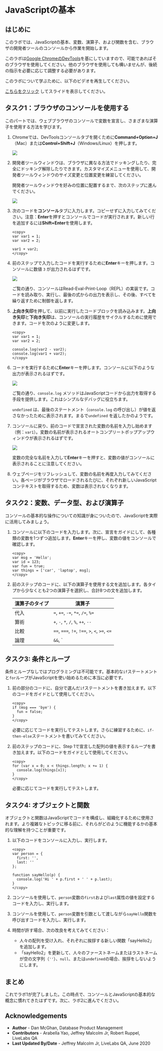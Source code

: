 # JavaScriptの基本

## はじめに

このラボでは、JavaScriptの基本、変数、演算子、および関数を含む、ブラウザの開発者ツールのコンソールから作業を開始します。

このラボは<a href="https://developers.google.com/web/tools/chrome-devtools/" target="\_blank">Google ChromeのDevTools</a>を基にしていますので、可能であればそのブラウザを使用してください。他のブラウザを使用しても構いませんが、後続の指示を必要に応じて調整する必要があります。

このラボについて学ぶために、以下のビデオを再生してください。

[](youtube:02thxqv-m_c)

 <a href="https://www.slideshare.net/DanielMcGhan/module-1-javascript-basics" target="\_blank">こちらをクリック</a> してスライドを表示してください。

## タスク1：ブラウザのコンソールを使用する

このパートでは、ウェブブラウザのコンソールで変数を宣言し、さまざまな演算子を使用する方法を学びます。

1. Chromeでは、DevToolsコンソールタブを開くために**Command+Option+J**（Mac）または**Control+Shift+J**（Windows/Linux）を押します。

    ![](images/open-console.png)

2. 開発者ツールウィンドウは、ブラウザに異なる方法でドッキングしたり、完全にドッキング解除したりできます。カスタマイズメニューを使用して、開発者ツールウィンドウのサイズ変更と位置変更を練習してください。

    開発者ツールウィンドウを好みの位置に配置するまで、次のステップに進んでください。

    ![](images/devtools-dock-side.png)

3. 次のコードを**コンソール**タブに入力します。コピーせずに入力してみてください。注意：**Enter**を押すとコンソールでコードが実行されます。新しい行を追加するには**Shift+Enter**を使用します。

    ```
    <copy>
    var var1 = 1;
    var var2 = 2;

    var1 + var2;
    </copy>
    ```

4. 前のステップで入力したコードを実行するために**Enter**キーを押します。コンソールに数値 `3` が出力されるはずです。

    ![](images/repl-output.png)

    ご覧の通り、コンソールはRead-Eval-Print-Loop（REPL）の実装です。コードを読み取り、実行し、最後の式からの出力を表示し、その後、すべてを繰り返すために制御を返します。

5. **上向き矢印**を押して、以前に実行したコードブロックを読み込みます。**上向き矢印**と**下向き矢印**は、コンソールの実行履歴をサイクルするために使用できます。コードを次のように変更します。

    ```
    <copy>
    var var1 = 1;
    var var2 = 2;

    console.log(var2 - var2);
    console.log(var1 + var2);
    </copy>
    ```

6. コードを実行するために**Enter**キーを押します。コンソールに以下のような出力が表示されるはずです。

    ![](images/console-log-output.png)

    ご覧の通り、`console.log` メソッドはJavaScriptコードから出力を取得する手段を提供します。これはシンプルなデバッグに役立ちます。

    `undefined` は、最後のステートメント（`console.log` の呼び出し）が値を返さなかったために表示されます。まるで`undefined` を返したかのようです。

7. コンソールに戻り、前のコードで宣言された変数の名前を入力し始めます（例：`var1`）。変数の名前が表示されるオートコンプリートポップアップウィンドウが表示されるはずです。

    ![](images/auto-complete.png)

    変数の完全な名前を入力して**Enter**キーを押すと、変数の値がコンソールに表示されることに注意してください。

8. ウェブページをリフレッシュして、変数の名前を再度入力してみてください。各ページがブラウザでロードされるたびに、それぞれ新しいJavaScriptコンテキストを取得するため、変数は表示されなくなります。

## タスク2：変数、データ型、および演算子

コンソールの基本的な操作についての知識が身についたので、JavaScriptを実際に活用してみましょう。

1. コンソールに以下のコードを入力します。次に、宣言をガイドにして、各種類の変数を1つずつ追加します。**Enter**キーを押し、変数の値をコンソールで確認します。

    ```
    <copy>
    var msg = 'Hello';
    var id = 123;
    var fun = true;
    var things = ['car', 'laptop', msg];
    </copy>
    ```

2. 前のステップのコードに、以下の演算子を使用する文を追加します。各タイプから少なくとも2つの演算子を選択し、合計8つの文を追加します。

    | 演算子のタイプ | 演算子 |
    | --- | --- |
    | 代入 | `=`, `+=`, `-=`, `*=`, `/=`, `%=` |
    | 算術 | `+`, `-`, `*`, `/`, `%`, `++`, `--` |
    | 比較 | `==`, `===`, `!=`, `!==`, `>`, `<`, `>=`, `<=` |
    | 論理 | `&&`, `||`, `!` |

## タスク3: 条件とループ

条件とループなしではプログラミングは不可能です。基本的な`if`ステートメントと`for`ループがJavaScriptを使い始めるために本当に必要です。

1. 前の部分のコードに、自分で選んだ`if`ステートメントを書き加えます。以下のコードをガイドとして使用してください。

    ```
    <copy>
    if (msg === 'bye') {
      fun = false;
    }
    </copy>
    ```

    必要に応じてコードを実行してテストします。さらに練習するために、`if-then-else`ステートメントを書いてみてください。

2. 前のステップのコードに、Step 1で宣言した配列の値を表示するループを書き加えます。以下のコードをガイドとして使用してください。

    ```
    <copy>
    for (var x = 0; x < things.length; x += 1) {
      console.log(things[x]);
    }
    </copy>
    ```

    必要に応じてコードを実行してテストします。

## タスク4: オブジェクトと関数

オブジェクトと関数はJavaScriptでコードを構成し、組織化するために使用されます。より複雑なトピックに移る前に、それらがどのように機能するかの基本的な理解を持つことが重要です。

1. 以下のコードをコンソールに入力し、実行します。

    ```
    <copy>
    var person = {
      first: '',
      last: ''
    };

    function sayHello(p) {
      console.log('Hi ' + p.first + ' ' + p.last);
    }
    </copy>
    ```

2. コンソールを使用して、`person`変数の`first`および`last`属性の値を設定するコードを入力し、実行します。

3. コンソールを使用して、`person`変数を引数として渡しながら`sayHello`関数を呼び出すコードを入力し、実行します。

4. 時間が許す場合、次の改良を考えてみてください：

    * 人々の配列を受け入れ、それぞれに挨拶する新しい関数「sayHello2」を追加します。
    * 「sayHello2」を更新して、人々のファーストネームまたはラストネームが空の文字列（`''`）、`null`、または`undefined`の場合、挨拶をしないようにします。


## **まとめ**

これでラボ1が完了しました。この時点で、コンソールとJavaScriptの基本的な概念に慣れてきたはずです。次に、ラボ2に進んでください。


## **Acknowledgements**
 - **Author** -  Dan McGhan, Database Product Management
 - **Contributors** - Arabella Yao, Jeffrey Malcolm Jr, Robert Ruppel, LiveLabs QA
 - **Last Updated By/Date** - Jeffrey Malcolm Jr, LiveLabs QA, June 2020
